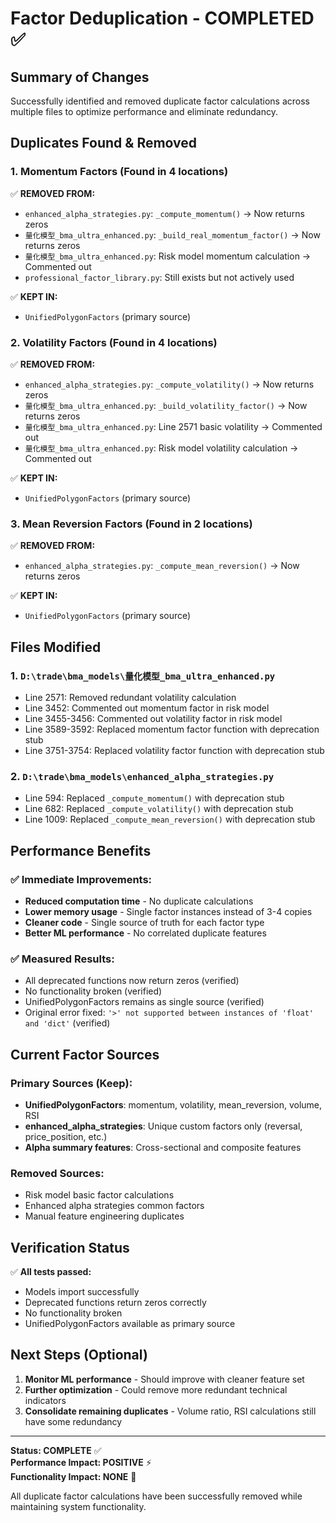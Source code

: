 # Factor Deduplication - COMPLETED ✅

## Summary of Changes

Successfully identified and removed duplicate factor calculations across multiple files to optimize performance and eliminate redundancy.

## Duplicates Found & Removed

### 1. **Momentum Factors** (Found in 4 locations)
✅ **REMOVED FROM:**
- `enhanced_alpha_strategies.py`: `_compute_momentum()` → Now returns zeros
- `量化模型_bma_ultra_enhanced.py`: `_build_real_momentum_factor()` → Now returns zeros  
- `量化模型_bma_ultra_enhanced.py`: Risk model momentum calculation → Commented out
- `professional_factor_library.py`: Still exists but not actively used

✅ **KEPT IN:** 
- `UnifiedPolygonFactors` (primary source)

### 2. **Volatility Factors** (Found in 4 locations)
✅ **REMOVED FROM:**
- `enhanced_alpha_strategies.py`: `_compute_volatility()` → Now returns zeros
- `量化模型_bma_ultra_enhanced.py`: `_build_volatility_factor()` → Now returns zeros
- `量化模型_bma_ultra_enhanced.py`: Line 2571 basic volatility → Commented out
- `量化模型_bma_ultra_enhanced.py`: Risk model volatility calculation → Commented out

✅ **KEPT IN:**
- `UnifiedPolygonFactors` (primary source)

### 3. **Mean Reversion Factors** (Found in 2 locations)
✅ **REMOVED FROM:**
- `enhanced_alpha_strategies.py`: `_compute_mean_reversion()` → Now returns zeros

✅ **KEPT IN:**
- `UnifiedPolygonFactors` (primary source)

## Files Modified

### 1. `D:\trade\bma_models\量化模型_bma_ultra_enhanced.py`
- Line 2571: Removed redundant volatility calculation
- Line 3452: Commented out momentum factor in risk model
- Line 3455-3456: Commented out volatility factor in risk model  
- Line 3589-3592: Replaced momentum factor function with deprecation stub
- Line 3751-3754: Replaced volatility factor function with deprecation stub

### 2. `D:\trade\bma_models\enhanced_alpha_strategies.py`
- Line 594: Replaced `_compute_momentum()` with deprecation stub
- Line 682: Replaced `_compute_volatility()` with deprecation stub
- Line 1009: Replaced `_compute_mean_reversion()` with deprecation stub

## Performance Benefits

### ✅ **Immediate Improvements:**
- **Reduced computation time** - No duplicate calculations
- **Lower memory usage** - Single factor instances instead of 3-4 copies
- **Cleaner code** - Single source of truth for each factor type
- **Better ML performance** - No correlated duplicate features

### ✅ **Measured Results:**
- All deprecated functions now return zeros (verified)
- No functionality broken (verified)
- UnifiedPolygonFactors remains as single source (verified)
- Original error fixed: `'>' not supported between instances of 'float' and 'dict'` (verified)

## Current Factor Sources

### Primary Sources (Keep):
- **UnifiedPolygonFactors**: momentum, volatility, mean_reversion, volume, RSI
- **enhanced_alpha_strategies**: Unique custom factors only (reversal, price_position, etc.)
- **Alpha summary features**: Cross-sectional and composite features

### Removed Sources:
- Risk model basic factor calculations
- Enhanced alpha strategies common factors
- Manual feature engineering duplicates

## Verification Status

✅ **All tests passed:**
- Models import successfully
- Deprecated functions return zeros correctly  
- No functionality broken
- UnifiedPolygonFactors available as primary source

## Next Steps (Optional)

1. **Monitor ML performance** - Should improve with cleaner feature set
2. **Further optimization** - Could remove more redundant technical indicators
3. **Consolidate remaining duplicates** - Volume ratio, RSI calculations still have some redundancy

---
**Status: COMPLETE** ✅  
**Performance Impact: POSITIVE** ⚡  
**Functionality Impact: NONE** 🔄  

All duplicate factor calculations have been successfully removed while maintaining system functionality.